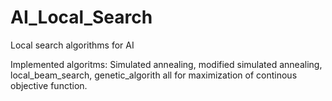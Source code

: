 # AI_Local_Search
 Local search algorithms for AI 

 Implemented algoritms: Simulated annealing, modified simulated annealing, local_beam_search, genetic_algorith
 all for maximization of continous objective function.
